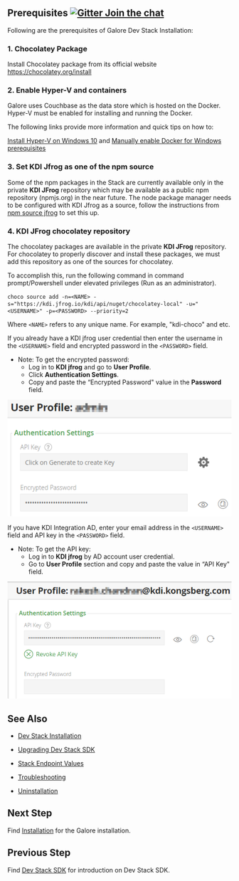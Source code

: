 ## Prerequisites [![Gitter Join the chat](https://badges.gitter.im/Join%20Chat.svg)](https://gitter.im/kognifai/Lobby)

Following are the prerequisites of Galore Dev Stack Installation:
### 1. Chocolatey Package ###
Install Chocolatey package from its official website https://chocolatey.org/install

### 2.	Enable Hyper-V and containers ###
Galore uses Couchbase as the data store which is hosted on the Docker. Hyper-V must be enabled for installing and running the Docker. 

The following links provide more information and quick tips on how to:

 [Install Hyper-V on Windows 10](https://docs.microsoft.com/en-us/virtualization/hyper-v-on-windows/quick-start/enable-hyper-v) and 
 [Manually enable Docker for Windows prerequisites](https://success.docker.com/article/manually-enable-docker-for-windows-prerequisites)

### 3. Set KDI Jfrog as one of the npm source ###
Some of the npm packages in the Stack are currently  available only in the private **KDI JFrog** repository which may be available as a public npm repository (npmjs.org) in the near future.
The node package manager needs to be configured with KDI Jfrog as a source, follow the instructions from [npm source jfrog](https://kognifai.visualstudio.com/Kognifai%20Core/_wiki/wikis/PoseidonNext.wiki?wikiVersion=GBwikiMaster&pagePath=%2FPoseidon%20developers%2FDeveloper%20guides%2FJFrog%3A%20Configure%20NPM%20to%20use%20KDI%20JFrog) to set this up.

### 4. KDI JFrog chocolatey repository ###
The chocolatey packages are available in the private **KDI JFrog** repository. 
For chocolatey to properly discover and install these packages, we must add this repository as one of the sources for chocolatey. 

To accomplish this, run the following command in command prompt/Powershell under elevated privileges (Run as an administrator).
```
choco source add -n=<NAME> -s="https://kdi.jfrog.io/kdi/api/nuget/chocolatey-local" -u="<USERNAME>" -p=<PASSWORD> --priority=2
```
Where ```<NAME>``` refers to any unique name. For example, "kdi-choco" and etc.

If you already have a KDI jfrog user credential then enter the username in the ```<USERNAME>``` field and encrypted password in the ```<PASSWORD>``` field. 

- Note: To get the encrypted password:
   - Log in to **KDI jfrog** and go to **User Profile**. 
   - Click **Authentication Settings**.  
   - Copy and paste the “Encrypted Password" value in the **Password** field. 

![](.%20Images/2018-06-21%2018_53_06-kdi.png)

If you have KDI Integration AD, enter your email address in the ```<USERNAME>``` field and API key in the ```<PASSWORD>``` field. 

- Note: To get the API key: 
   - Log in to **KDI jfrog** by AD account user credential. 
    - Go to **User Profile** section and copy and paste the value in “API Key" field.

![](.%20Images/2018-06-22%2017_19_05-kdi.png)

## See Also
 
- [Dev Stack Installation](Installation.md)

- [Upgrading Dev Stack SDK](Upgrading%20Dev%20stack.md)

- [Stack Endpoint Values](Stack%20Endpoint%20Values.md)

- [Troubleshooting](Troubleshooting.md)

- [Uninstallation](Uninstallation.md)
 

## Next Step

Find [Installation](Installation.md) for the Galore installation.

## Previous Step

Find [Dev Stack SDK](readme.md) for introduction on Dev Stack SDK.
